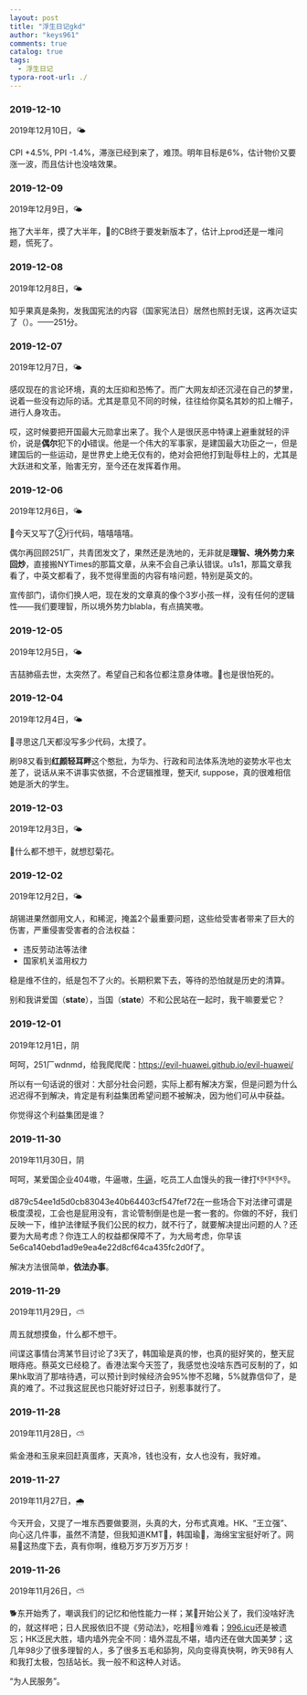 ```yaml
---
layout: post
title: "浮生日记gkd"
author: "keys961"
comments: true
catalog: true
tags:
  - 浮生日记
typora-root-url: ./
---
```


### 2019-12-10

2019年12月10日，🌤

CPI +4.5%, PPI -1.4%，滞涨已经到来了，难顶。明年目标是6%，估计物价又要涨一波，而且估计也没啥效果。

### 2019-12-09

2019年12月9日，🌤

拖了大半年，摸了大半年，👴的CB终于要发新版本了，估计上prod还是一堆问题，慌死了。

### 2019-12-08

2019年12月8日，🌤

知乎果真是条狗，发我国宪法的内容（国家宪法日）居然也照封无误，这再次证实了（）。——251分。

### 2019-12-07

2019年12月7日，🌤

感叹现在的言论环境，真的太压抑和恐怖了。而广大网友却还沉浸在自己的梦里，说着一些没有边际的话。尤其是意见不同的时候，往往给你莫名其妙的扣上帽子，进行人身攻击。

哎，这时候要把开国最大元勋拿出来了。我个人是很厌恶中特课上避重就轻的评价，说是**偶尔**犯下的**小**错误。他是一个伟大的军事家，是建国最大功臣之一，但是建国后的一些运动，是世界史上绝无仅有的，绝对会把他打到耻辱柱上的，尤其是大跃进和文革，贻害无穷，至今还在发挥着作用。

### 2019-12-06

2019年12月6日，🌤

👴今天又写了②行代码，嘻嘻嘻嘻。

偶尔再回顾251厂，共青团发文了，果然还是洗地的，无非就是**理智、境外势力来回炒**，直接搬NYTimes的那篇文章，从来不会自己承认错误。u1s1，那篇文章我看了，中英文都看了，我不觉得里面的内容有啥问题，特别是英文的。

宣传部门，请你们换人吧，现在发的文章真的像个3岁小孩一样，没有任何的逻辑性——我们要理智，所以境外势力blabla，有点搞笑嗷。

### 2019-12-05

2019年12月5日，🌤

吉喆肺癌去世，太突然了。希望自己和各位都注意身体嗷。👴也是很怕死的。

### 2019-12-04

2019年12月4日，🌤

👴寻思这几天都没写多少代码，太摸了。

刷98又看到**红颜轻耳畔**这个憨批，为华为、行政和司法体系洗地的姿势水平也太差了，说话从来不讲事实依据，不合逻辑推理，整天if, suppose，真的很难相信她是浙大的学生。

### 2019-12-03

2019年12月3日，🌤

👴什么都不想干，就想怼菊花。

### 2019-12-02

2019年12月2日，🌤

胡锡进果然御用文人，和稀泥，掩盖2个最重要问题，这些给受害者带来了巨大的伤害，严重侵害受害者的合法权益：

- 违反劳动法等法律
- 国家机关滥用权力

稳是维不住的，纸是包不了火的。长期积累下去，等待的恐怕就是历史的清算。

别和我讲爱国（**state**），当国（**state**）不和公民站在一起时，我干嘛要爱它？

### 2019-12-01

2019年12月1日，阴

呵呵，251厂wdnmd，给我爬爬爬：https://evil-huawei.github.io/evil-huawei/

所以有一句话说的很对：大部分社会问题，实际上都有解决方案，但是问题为什么迟迟得不到解决，肯定是有利益集团希望问题不被解决，因为他们可从中获益。

你觉得这个利益集团是谁？

### 2019-11-30

2019年11月30日，阴

呵呵，某爱国企业404嗷，牛逼嗷，[牛逼](https://twitter.com/bjzyhzzdgzyhzzd/status/1199945672356581377)，吃员工人血馒头的我一律打👎👎👎👎。

d879c54ee1d5d0cb83043e40b64403cf547fef72在一些场合下对法律可谓是极度漠视，工会也是屁用没有，言论管制倒是也是一套一套的。你做的不好，我们反映一下，维护法律赋予我们公民的权力，就不行了，就要解决提出问题的人？还要为大局考虑？你连工人的权益都保障不了，为大局考虑，你早该5e6ca140ebd1ad9e9ea4e22d8cf64ca435fc2d0f了。

解决方法很简单，**依法办事**。

### 2019-11-29

2019年11月29日，⛅

周五就想摸鱼，什么都不想干。

间谍这事情台湾某节目讨论了3天了，韩国瑜是真的惨，也真的挺好笑的，整天屁眼痔疮。蔡英文已经稳了。香港法案今天签了，我感觉也没啥东西可反制的了，如果hk取消了那啥待遇，可以预计到时候经济会95%惨不忍睹，5%就靠信仰了，是真的难了。不过我这屁民也只能好好过日子，别惹事就行了。

### 2019-11-28

2019年11月28日，⛅

紫金港和玉泉来回赶真蛋疼，天真冷，钱也没有，女人也没有，我好难。

### 2019-11-27

2019年11月27日，🌧

今天开会，又提了一堆东西要做要测，头真的大，分布式真难。HK、“王立强”、向心这几件事，虽然不清楚，但我知道KMT💊，韩国瑜💊，海绵宝宝挺好听了。网易🐖这热度下去，真有你啊，维稳万岁万岁万万岁！

### 2019-11-26

2019年11月26日，⛅

🐕东开始秀了，嘲讽我们的记忆和他性能力一样；某🐖开始公关了，我们没啥好洗的，就这样吧；日人民报依旧不提《劳动法》，吃相🐀⑩难看；[996.icu](https://996.icu)还是被遗忘；HK泛民大胜，墙内墙外完全不同：墙外混乱不堪，墙内还在做大国美梦；这几年98少了很多理智的人，多了很多五毛和舔狗，风向变得真快啊，昨天98有人和我打太极，包括站长。我一般不和这种人对话。

“为人民服务”。

